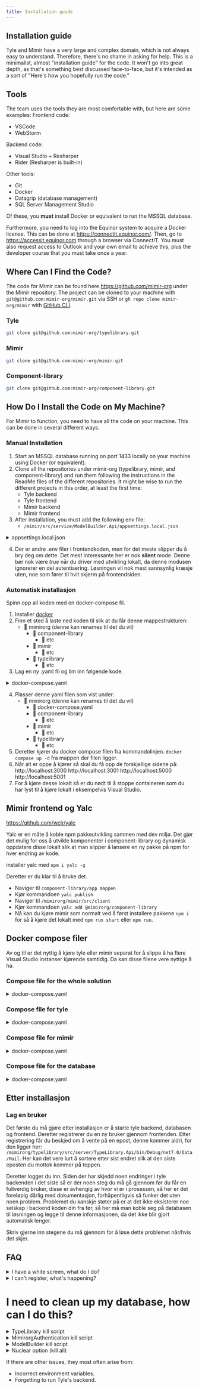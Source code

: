 ```yaml
---
title: Installation guide
---
```


## Installation guide

Tyle and Mimir have a very large and complex domain, which is not always easy to understand. Therefore, there's no shame
in asking for help. This is a minimalist, almost "installation guide" for the code. It won't go into great depth, as
that's something best discussed face-to-face, but it's intended as a sort of "Here's how you hopefully run the code."

## Tools

The team uses the tools they are most comfortable with, but here are some examples:
Frontend code:

- VSCode
- WebStorm

Backend code:

- Visual Studio + Resharper
- Rider (Resharper is built-in)

Other tools:

- Git
- Docker
- Datagrip (database management)
- SQL Server Management Studio

Of these, you **must** install Docker or equivalent to run the MSSQL database.

Furthermore, you need to log into the Equinor system to acquire a Docker license. This can be done
at https://connectit.equinor.com/. Then, go to https://accessit.equinor.com through a browser via ConnectIT. You must
also request access to Outlook and your own email to achieve this, plus the developer course that you must take once a
year.

## Where Can I Find the Code?

The code for Mimir can be found here https://github.com/mimir-org under the Mimir repository. The project can be cloned
to your machine with `git@github.com:mimir-org/mimir.git` via SSH or `gh repo clone mimir-org/mimir`
with [GitHub CLI](https://cli.github.com/).

### Tyle

```bash
git clone git@github.com:mimir-org/typelibrary.git
```

### Mimir

```bash
git clone git@github.com:mimir-org/mimir.git
```

### Component-library

```bash
git clone git@github.com:mimir-org/component-library.git
```

## How Do I Install the Code on My Machine?

For Mimir to function, you need to have all the code on your machine. This can be done in several different ways.

### Manual Installation

1. Start an MSSQL database running on port 1433 locally on your machine using Docker (or equivalent).
2. Clone all the repositories under mimir-org (typelibrary, mimir, and component-library) and run them following the
   instructions in the ReadMe files of the different repositories. It might be wise to run the different projects in
   this order, at least the first time:
    - Tyle backend
    - Tyle frontend
    - Mimir backend
    - Mimir frontend
3. After installation, you must add the following env file:
    - `/mimir/src/service/ModelBuilder.Api/appsettings.local.json`

<details>
<summary>appsettings.local.json</summary>

```json
{
  "ApplicationSetting": {
    "TypeLibraryRootUri": "http://localhost:5001/",
    "TypeLibraryVersion": "v1",
    "TypeLibrarySecret": "cedf6a1af9917f6ac2fd8f7a0f4610b418a72c4ac9557cf2256e4ec2226b2060",
    "TypeLibraryDomain": "runir.net"
  },
  "Logging": {
    "LogLevel": {
      "Default": "Error",
      "Microsoft": "Warning",
      "Microsoft.Hosting.Lifetime": "Warning",
      "Microsoft.EntityFrameworkCore.Database.Command": "Warning",
      "Mb.Services": "Information",
      "EventHubModule": "Error"
    },
    "Console": {
      "IncludeScopes": true,
      "LogLevel": {
        "Default": "Error",
        "Microsoft": "Warning",
        "Microsoft.Hosting.Lifetime": "Warning",
        "Microsoft.EntityFrameworkCore.Database.Command": "Warning",
        "Mb.Services": "Information",
        "EventHubModule": "Error"
      }
    }
  },
  "AllowedHosts": "*",
  "AzureActiveDirectoryConfiguration": {
    "Instance": "https://login.microsoftonline.com/",
    "TenantId": "3aa4a235-b6e2-48d5-9195-7fcf05b459b0",
    "ClientId": "2967244a-662f-4462-82bd-7f9bca0a3683",
    "ClientSecret": null,
    "CallbackPath": "/signin-oidc",
    "SignedOutCallbackPath": "/signout-oidc",
    "Silent": true
  },
  "CorsConfiguration": {
    "ValidOrigins": "http://localhost:3000"
  },
  "DatabaseConfiguration": {
    "DataSource": "127.0.0.1",
    "Port": 1433,
    "InitialCatalog": "ModelBuilder",
    "DbUser": "sa",
    "Password": "P4ssw0rd1",
    "Timeout": 150,
    "ConnectRetryCount": 15,
    "ConnectRetryInterval": 10
  }
}
```

</details>

4. Der er andre .env filer i frontendkoden, men for det meste slipper du å bry deg om dette. Det mest interessante her
   er nok **silent** mode. Denne bør nok være *true* når du driver med utvikling lokalt, da denne modusen ignorerer en
   del autentisering. Løsningen vil nok mest sannsynlig kræsje uten, noe som fører til hvit skjerm på frontendsiden.

### Automatisk installasjon

Spinn opp all koden med en docker-compose fil.

1. Installer [docker](https://www.docker.com/)
2. Finn et sted å laste ned koden til slik at du får denne mappestrukturen:
    - 📁 mimirorg (denne kan renames til det du vil)
        - 📁 component-library
            - 📁 etc
        - 📁 mimir
            - 📁 etc
        - 📁 typelibrary
            - 📁 etc
3. Lag en ny .yaml fil og lim inn følgende kode.

<details>
<summary>docker-compose.yaml</summary>

```yaml
version: "3.8"

services:

  tyle-client:
    build: ./typelibrary/src/client
    hostname: 'tyleclient'
    container_name: tyleclient
    ports:
      - "3001:80"
    environment:
      - TYPELIBRARY_ENV_API_BASE_URL=http://localhost:5001/v1.0/
    networks:
      - type_library_network

  mimir-client:
    build:
      context: ./mimir/src/client
      args:
        - MIMIR_VERSION=4.0.0
    hostname: 'mimirclient'
    container_name: mimirclient
    ports:
      - "3000:80"
    environment:
      - MIMIR_ENV_API_BASE_URL=http://localhost:5000/v1.0/
      - MIMIR_ENV_SOCKET_BASE_URL=http://localhost:5000/
      - MIMIR_ENV_SILENT=true
      - MIMIR_ENV_APP_ID=2967244a-662f-4462-82bd-7f9bca0a3683
      - MIMIR_ENV_CLIENT_ID=0c174c7e-e018-41a2-ba84-3d4b4544a16f
      - MIMIR_ENV_TENANT_ID=3aa4a235-b6e2-48d5-9195-7fcf05b459b0
    networks:
      - type_library_network

  tyle-server:
    build: ./typelibrary/src/server
    hostname: 'tyleserver'
    container_name: tyleserver
    ports:
      - "5001:80"
    volumes:
      - tyle:/app/Data
    environment:
      - ASPNETCORE_ENVIRONMENT=Development
      - DatabaseConfiguration__DataSource=mssql
      - DatabaseConfiguration__Port=1433
      - DatabaseConfiguration__InitialCatalog=TypeLibrary
      - DatabaseConfiguration__DbUser=sa
      - DatabaseConfiguration__Password=P4ssw0rd1
      - MimirorgAuthSettings__ApplicationName=Tyle
      - MimirorgAuthSettings__ApplicationUrl=http://localhost:5001
      - MimirorgAuthSettings__RequireConfirmedAccount=true
      - MimirorgAuthSettings__Email=noreply@runir.net
      - MimirorgAuthSettings__DatabaseConfiguration__DataSource=mssql
      - MimirorgAuthSettings__DatabaseConfiguration__Port=1433
      - MimirorgAuthSettings__DatabaseConfiguration__InitialCatalog=MimirorgAuthentication
      - MimirorgAuthSettings__DatabaseConfiguration__DbUser=sa
      - MimirorgAuthSettings__DatabaseConfiguration__Password=P4ssw0rd1
      - ApplicationSettings__ApplicationSemanticUrl=http://localhost:5001/v1/ont
      - ApplicationSettings__ApplicationUrl=http://localhost:5001
      - CorsConfiguration__ValidOrigins=http://localhost:3001
    networks:
      - type_library_network
    depends_on:
      - mssql

  mimir-server:
    build: ./mimir/src/service
    hostname: 'mimirserver'
    container_name: mimirserver
    ports:
      - "5000:80"
    environment:
      - ASPNETCORE_ENVIRONMENT=Development
      - DatabaseConfiguration__DataSource=mssql
      - DatabaseConfiguration__Port=1433
      - DatabaseConfiguration__InitialCatalog=ModelBuilder
      - DatabaseConfiguration__DbUser=sa
      - DatabaseConfiguration__Password=P4ssw0rd1
      - DatabaseConfiguration__Timeout=150
      - DatabaseConfiguration__ConnectRetryCount=15
      - DatabaseConfiguration__ConnectRetryInterval=10
      - AzureActiveDirectoryConfiguration__TenantId=3aa4a235-b6e2-48d5-9195-7fcf05b459b0
      - AzureActiveDirectoryConfiguration__ClientId=2967244a-662f-4462-82bd-7f9bca0a3683
      - AzureActiveDirectoryConfiguration__Silent=true
      - CorsConfiguration__ValidOrigins=http://localhost:3000
      - ApplicationSetting__TypeLibraryRootUri=http://tyleserver/
      - ApplicationSetting__TypeLibraryVersion=v1
      - ApplicationSetting__TypeLibrarySecret=cedf6a1af9917f6ac2fd8f7a0f4610b418a72c4ac9557cf2256e4ec2226b2060
      - ApplicationSetting__TypeLibraryDomain=runir.net
    networks:
      - type_library_network
    depends_on:
      - mssql

  mssql:
    image: "mcr.microsoft.com/mssql/server:2017-CU8-ubuntu"
    hostname: 'mssql'
    container_name: mssql
    ports:
      - '127.0.0.1:1433:1433'
    volumes:
      - mssql:/var/opt/mssql
    environment:
      - ACCEPT_EULA=Y
      - MSSQL_SA_PASSWORD=P4ssw0rd1
      - MSSQL_PID=Standard
    networks:
      - type_library_network
    restart: unless-stopped

volumes:
  mssql:
    driver: local
  tyle:
    driver: local

networks:
  type_library_network:
    driver: bridge
```

</details>

4. Plasser denne yaml filen som vist under:
    - 📁 mimirorg (denne kan renames til det du vil)
        - 🐋 docker-compose.yaml
        - 📁 component-library
            - 📁 etc
        - 📁 mimir
            - 📁 etc
        - 📁 typelibrary
            - 📁 etc
6. Deretter kjører du docker compose filen fra kommandolinjen.
   `docker compose up -d` fra mappen der filen ligger.
6. Når alt er oppe å kjører så skal du få opp de forskjellige sidene på:
   http://localhost:3000
   http://localhost:3001
   http://localhost:5000
   http://localhost:5001
7. For å kjøre desse lokalt så er du nødt til å stoppe containeren som du har lyst til å kjøre lokalt i eksempelvis
   Visual Studio.

## Mimir frontend og Yalc

https://github.com/wclr/yalc

Yalc er en måte å koble npm pakkeutvikling sammen med dev miljø. Det gjør det mulig for oss å utvikle komponenter i
component-library og dynamisk oppdatere disse lokalt slik at man slipper å lansere en ny pakke på npm for hver endring
av kode.

installer yalc med
`npm i yalc -g`

Deretter er du klar til å bruke det.

- Naviger til `component-library/app mappen`
- Kjør kommandoen `yalc publish`
- Naviger til `/mimirorg/mimir/src/client`
- Kjør kommandoen `yalc add @mimirorg/component-library`
- Nå kan du kjøre mimir som normalt ved å først installere pakkene `npm i` for så å kjøre det lokalt med `npm run start`
  eller `npm run`.

## Docker compose filer

Av og til er det nyttig å kjøre tyle eller mimir separat for å slippe å ha flere Visual Studio instanser kjørende
samtidig. Da kan disse filene vere nyttige å ha.

### Compose file for the whole solution

<details>
<summary>docker-compose.yaml</summary>

```yaml
version: "3.8"

services:

  tyle-client:
    build: ./typelibrary/src/client
    hostname: 'tyleclient'
    container_name: tyleclient
    ports:
      - "3001:80"
    environment:
      - TYPELIBRARY_ENV_API_BASE_URL=http://localhost:5001/v1.0/
    networks:
      - type_library_network

  mimir-client:
    build:
      context: ./mimir/src/client
      args:
        - MIMIR_VERSION=4.0.0
    hostname: 'mimirclient'
    container_name: mimirclient
    ports:
      - "3000:80"
    environment:
      - MIMIR_ENV_API_BASE_URL=http://localhost:5000/v1.0/
      - MIMIR_ENV_SOCKET_BASE_URL=http://localhost:5000/
      - MIMIR_ENV_SILENT=true
      - MIMIR_ENV_APP_ID=2967244a-662f-4462-82bd-7f9bca0a3683
      - MIMIR_ENV_CLIENT_ID=0c174c7e-e018-41a2-ba84-3d4b4544a16f
      - MIMIR_ENV_TENANT_ID=3aa4a235-b6e2-48d5-9195-7fcf05b459b0
    networks:
      - type_library_network

  tyle-server:
    build: ./typelibrary/src/server
    hostname: 'tyleserver'
    container_name: tyleserver
    ports:
      - "5001:80"
    volumes:
      - tyle:/app/Data
    environment:
      - ASPNETCORE_ENVIRONMENT=Development
      - DatabaseConfiguration__DataSource=mssql
      - DatabaseConfiguration__Port=1433
      - DatabaseConfiguration__InitialCatalog=TypeLibrary
      - DatabaseConfiguration__DbUser=sa
      - DatabaseConfiguration__Password=P4ssw0rd1
      - MimirorgAuthSettings__ApplicationName=Tyle
      - MimirorgAuthSettings__ApplicationUrl=http://localhost:5001
      - MimirorgAuthSettings__RequireConfirmedAccount=true
      - MimirorgAuthSettings__Email=noreply@runir.net
      - MimirorgAuthSettings__DatabaseConfiguration__DataSource=mssql
      - MimirorgAuthSettings__DatabaseConfiguration__Port=1433
      - MimirorgAuthSettings__DatabaseConfiguration__InitialCatalog=MimirorgAuthentication
      - MimirorgAuthSettings__DatabaseConfiguration__DbUser=sa
      - MimirorgAuthSettings__DatabaseConfiguration__Password=P4ssw0rd1
      - ApplicationSettings__ApplicationSemanticUrl=http://localhost:5001/v1/ont
      - ApplicationSettings__ApplicationUrl=http://localhost:5001
      - CorsConfiguration__ValidOrigins=http://localhost:3001
    networks:
      - type_library_network
    depends_on:
      - mssql

  mimir-server:
    build: ./mimir/src/service
    hostname: 'mimirserver'
    container_name: mimirserver
    ports:
      - "5000:80"
    environment:
      - ASPNETCORE_ENVIRONMENT=Development
      - DatabaseConfiguration__DataSource=mssql
      - DatabaseConfiguration__Port=1433
      - DatabaseConfiguration__InitialCatalog=ModelBuilder
      - DatabaseConfiguration__DbUser=sa
      - DatabaseConfiguration__Password=P4ssw0rd1
      - DatabaseConfiguration__Timeout=150
      - DatabaseConfiguration__ConnectRetryCount=15
      - DatabaseConfiguration__ConnectRetryInterval=10
      - AzureActiveDirectoryConfiguration__TenantId=3aa4a235-b6e2-48d5-9195-7fcf05b459b0
      - AzureActiveDirectoryConfiguration__ClientId=2967244a-662f-4462-82bd-7f9bca0a3683
      - AzureActiveDirectoryConfiguration__Silent=true
      - CorsConfiguration__ValidOrigins=http://localhost:3000
      - ApplicationSetting__TypeLibraryRootUri=http://tyleserver/
      - ApplicationSetting__TypeLibraryVersion=v1
      - ApplicationSetting__TypeLibrarySecret=cedf6a1af9917f6ac2fd8f7a0f4610b418a72c4ac9557cf2256e4ec2226b2060
      - ApplicationSetting__TypeLibraryDomain=runir.net
    networks:
      - type_library_network
    depends_on:
      - mssql

  mssql:
    image: "mcr.microsoft.com/mssql/server:2017-CU8-ubuntu"
    hostname: 'mssql'
    container_name: mssql
    ports:
      - '127.0.0.1:1433:1433'
    volumes:
      - mssql:/var/opt/mssql
    environment:
      - ACCEPT_EULA=Y
      - MSSQL_SA_PASSWORD=P4ssw0rd1
      - MSSQL_PID=Standard
    networks:
      - type_library_network
    restart: unless-stopped

volumes:
  mssql:
    driver: local
  tyle:
    driver: local

networks:
  type_library_network:
    driver: bridge

```

</details>

### Compose file for tyle

<details>
<summary>docker-compose.yaml</summary>

```yaml
version: "3.8"

services:

  tyle-client:
    build: ./typelibrary/src/client
    hostname: 'tyleclient'
    container_name: tyleclient
    ports:
      - "3001:80"
    environment:
      - TYPELIBRARY_ENV_API_BASE_URL=http://localhost:5001/v1.0/
    networks:
      - type_library_network

  tyle-server:
    build: ./typelibrary/src/server
    hostname: 'tyleserver'
    container_name: tyleserver
    ports:
      - "5001:80"
    volumes:
      - tyle:/app/Data
    environment:
      - ASPNETCORE_ENVIRONMENT=Development
      - DatabaseConfiguration__DataSource=mssql
      - DatabaseConfiguration__Port=1433
      - DatabaseConfiguration__InitialCatalog=TypeLibrary
      - DatabaseConfiguration__DbUser=sa
      - DatabaseConfiguration__Password=P4ssw0rd1
      - MimirorgAuthSettings__ApplicationName=Tyle
      - MimirorgAuthSettings__ApplicationUrl=http://localhost:5001
      - MimirorgAuthSettings__RequireConfirmedAccount=true
      - MimirorgAuthSettings__Email=noreply@runir.net
      - MimirorgAuthSettings__DatabaseConfiguration__DataSource=mssql
      - MimirorgAuthSettings__DatabaseConfiguration__Port=1433
      - MimirorgAuthSettings__DatabaseConfiguration__InitialCatalog=MimirorgAuthentication
      - MimirorgAuthSettings__DatabaseConfiguration__DbUser=sa
      - MimirorgAuthSettings__DatabaseConfiguration__Password=P4ssw0rd1
      - ApplicationSettings__ApplicationSemanticUrl=http://localhost:5001/v1/ont
      - ApplicationSettings__ApplicationUrl=http://localhost:5001
      - CorsConfiguration__ValidOrigins=http://localhost:3001
    networks:
      - type_library_network
    depends_on:
      - mssql

  mssql:
    image: "mcr.microsoft.com/mssql/server:2017-CU8-ubuntu"
    hostname: 'mssql'
    container_name: mssql
    ports:
      - '127.0.0.1:1433:1433'
    volumes:
      - mssql:/var/opt/mssql
    environment:
      - ACCEPT_EULA=Y
      - MSSQL_SA_PASSWORD=P4ssw0rd1
      - MSSQL_PID=Standard
    networks:
      - type_library_network
    restart: unless-stopped

volumes:
  mssql:
    driver: local
  tyle:
    driver: local

networks:
  type_library_network:
    driver: bridge
```

</details>

### Compose file for mimir

<details>
<summary>docker-compose.yaml</summary>

```yaml
version: "3.8"

services:

  mimir-client:
    build:
      context: ./mimir/src/client
      args:
        - MIMIR_VERSION=4.0.0
    hostname: 'mimirclient'
    container_name: mimirclient
    ports:
      - "3000:80"
    environment:
      - MIMIR_ENV_API_BASE_URL=http://localhost:5000/v1.0/
      - MIMIR_ENV_SOCKET_BASE_URL=http://localhost:5000/
      - MIMIR_ENV_SILENT=true
      - MIMIR_ENV_APP_ID=2967244a-662f-4462-82bd-7f9bca0a3683
      - MIMIR_ENV_CLIENT_ID=0c174c7e-e018-41a2-ba84-3d4b4544a16f
      - MIMIR_ENV_TENANT_ID=3aa4a235-b6e2-48d5-9195-7fcf05b459b0
    networks:
      - type_library_network

  mimir-server:
    build: ./mimir/src/service
    hostname: 'mimirserver'
    container_name: mimirserver
    ports:
      - "5000:80"
    environment:
      - ASPNETCORE_ENVIRONMENT=Development
      - DatabaseConfiguration__DataSource=mssql
      - DatabaseConfiguration__Port=1433
      - DatabaseConfiguration__InitialCatalog=ModelBuilder
      - DatabaseConfiguration__DbUser=sa
      - DatabaseConfiguration__Password=P4ssw0rd1
      - DatabaseConfiguration__Timeout=150
      - DatabaseConfiguration__ConnectRetryCount=15
      - DatabaseConfiguration__ConnectRetryInterval=10
      - AzureActiveDirectoryConfiguration__TenantId=3aa4a235-b6e2-48d5-9195-7fcf05b459b0
      - AzureActiveDirectoryConfiguration__ClientId=2967244a-662f-4462-82bd-7f9bca0a3683
      - AzureActiveDirectoryConfiguration__Silent=true
      - CorsConfiguration__ValidOrigins=http://localhost:3000
      - ApplicationSetting__TypeLibraryRootUri=http://tyleserver/
      - ApplicationSetting__TypeLibraryVersion=v1
      - ApplicationSetting__TypeLibrarySecret=cedf6a1af9917f6ac2fd8f7a0f4610b418a72c4ac9557cf2256e4ec2226b2060
      - ApplicationSetting__TypeLibraryDomain=runir.net
    networks:
      - type_library_network
    depends_on:
      - mssql

  mssql:
    image: "mcr.microsoft.com/mssql/server:2017-CU8-ubuntu"
    hostname: 'mssql'
    container_name: mssql
    ports:
      - '127.0.0.1:1433:1433'
    volumes:
      - mssql:/var/opt/mssql
    environment:
      - ACCEPT_EULA=Y
      - MSSQL_SA_PASSWORD=P4ssw0rd1
      - MSSQL_PID=Standard
    networks:
      - type_library_network
    restart: unless-stopped

volumes:
  mssql:
    driver: local

networks:
  type_library_network:
    driver: bridge
```

</details>

### Compose file for the database

<details>
<summary>
docker-compose.yaml
</summary>

```yml
version: "3.8"

services:
  mssql:
    image: "mcr.microsoft.com/mssql/server:2017-CU8-ubuntu"
    hostname: 'mssql'
    container_name: mssql
    ports:
      - '127.0.0.1:1433:1433'
    volumes:
      - mssql:/var/opt/mssql
    environment:
      - ACCEPT_EULA=Y
      - MSSQL_SA_PASSWORD=P4ssw0rd1
      - MSSQL_PID=Standard
    networks:
      - type_library_network
    restart: unless-stopped

volumes:
  mssql:
    driver: local

networks:
  type_library_network:
    driver: bridge

```

</details>

## Etter installasjon

### Lag en bruker

Det første du må gjøre etter installasjon er å starte tyle backend, databasen og frontend. Deretter registrerer du en ny
bruker gjennom frontenden. Etter registrering får du beskjed om å vente på en epost, denne kommer aldri, for den ligger
her: `/mimirorg/typelibrary/src/server/TypeLibrary.Api/bin/Debug/net7.0/Data/Mail`. Her kan det vere lurt å sortere
etter sist endret slik at den siste eposten du mottok kommer på toppen.

Deretter logger du inn. Siden der har skjedd noen endringer i tyle backenden i det siste så er der noen steg du må gå
gjennom før du får en fullverdig bruker, disse er avhengig av hvor vi er i prosessen, så her er det foreløpig dårlig med
dokumentasjon, forhåpentligvis så funker det uten noen problem. Problemet du kanskje støter på er at det ikke eksisterer
noe selskap i backend koden din fra før, så her må man koble seg på databasen til løsningen og legge til denne
informasjonen, da det ikke blir gjort automatisk lenger.

Skriv gjerne inn stegene du må gjennom for å løse dette problemet når/hvis det skjer.

## FAQ

<details>
<summary>I have a white screen, what do I do?</summary>

This is most often (read always) a result of incorrect environment variables somewhere. Checklist:

- Is the frontend set to `REACT_APP_SILENT = true`?
- Does your user have a company in the database, and is the secret for this company set in Mimir's `appsettings.json`,
  e.g., `"TypelibrarySecret": "secretHash"`?

</details>

<details><summary>I can't register, what's happening?</summary>
If you're not receiving the email, it's because it doesn't get sent when you're running in development mode; the same applies to the account recovery code. The email you should have received can be found in:

`/mimirorg/typelibrary/src/server/TypeLibrary.Api/bin/Debug/net7.0/Data/Mail/`

</details>

# I need to clean up my database, how can I do this?

<details>
<summary>
TypeLibrary kill script
</summary>

```sql
----------------------------------------------------------------------
--Script som kobler fra alt og alle som er tilkoblet
--Deretter slettes databasen
USE [master];
DECLARE @kill varchar(8000) = '';
SELECT @kill = @kill + 'kill ' + CONVERT(varchar(5), session_id) + ';'
FROM sys.dm_exec_sessions
WHERE database_id = db_id('TypeLibrary')
EXEC(@kill);
DROP DATABASE TypeLibrary
CREATE Database TypeLibrary
---------------------------------------------------------------------
----------------------------------------------------------------------
```

</details>

<details>
<summary>
MimirorgAuthentication kill script
</summary>

```sql
---------------------------------------------------------------------
----------------------------------------------------------------------
--Script som kobler fra alt og alle som er tilkoblet
--Deretter slettes databasen
USE [master];
DECLARE @kill varchar(8000) = '';
SELECT @kill = @kill + 'kill ' + CONVERT(varchar(5), session_id) + ';'
FROM sys.dm_exec_sessions
WHERE database_id = db_id('MimirorgAuthentication')
EXEC(@kill);
DROP DATABASE MimirorgAuthentication
CREATE Database MimirorgAuthentication
---------------------------------------------------------------------
----------------------------------------------------------------------
```

</details>


<details>
<summary>
ModelBuilder kill script
</summary>

```sql
---------------------------------------------------------------------
----------------------------------------------------------------------
--Script som kobler fra alt og alle som er tilkoblet
--Deretter slettes databasen
USE [master];
DECLARE @kill varchar(8000) = '';
SELECT @kill = @kill + 'kill ' + CONVERT(varchar(5), session_id) + ';'
FROM sys.dm_exec_sessions
WHERE database_id = db_id('ModelBuilder')
EXEC(@kill);
DROP DATABASE ModelBuilder
CREATE Database ModelBuilder
INSERT INTO [ModelBuilder].[dbo].[CollaborationPartner] VALUES ('Aibel', 'aibel.com', 0, 'rdf.aibel.com');
---------------------------------------------------------------------
--USE master
--GO
--xp_readerrorlog 0, 1, N'Server is listening on' 
--GO
```

</details>

<details>
<summary>
Nuclear option (kill all)
</summary>

```sql
----------------------------------------------------------------------
--Script som kobler fra alt og alle som er tilkoblet
--Deretter slettes databasen
USE [master];
DECLARE @kill varchar(8000) = '';
SELECT @kill = @kill + 'kill ' + CONVERT(varchar(5), session_id) + ';'
FROM sys.dm_exec_sessions
WHERE database_id = db_id('TypeLibrary')
EXEC(@kill);
DROP DATABASE TypeLibrary
CREATE Database TypeLibrary
---------------------------------------------------------------------
----------------------------------------------------------------------
--Script som kobler fra alt og alle som er tilkoblet
--Deretter slettes databasen
USE [master];
DECLARE @kill varchar(8000) = '';
SELECT @kill = @kill + 'kill ' + CONVERT(varchar(5), session_id) + ';'
FROM sys.dm_exec_sessions
WHERE database_id = db_id('MimirorgAuthentication')
EXEC(@kill);
DROP DATABASE MimirorgAuthentication
CREATE Database MimirorgAuthentication
---------------------------------------------------------------------
----------------------------------------------------------------------
--Script som kobler fra alt og alle som er tilkoblet
--Deretter slettes databasen
USE [master];
DECLARE @kill varchar(8000) = '';
SELECT @kill = @kill + 'kill ' + CONVERT(varchar(5), session_id) + ';'
FROM sys.dm_exec_sessions
WHERE database_id = db_id('ModelBuilder')
EXEC(@kill);
DROP DATABASE ModelBuilder
CREATE Database ModelBuilder
---------------------------------------------------------------------
--USE master
--GO
--xp_readerrorlog 0, 1, N'Server is listening on' 
--GO
```

</details>

If there are other issues, they most often arise from:

- Incorrect environment variables.
- Forgetting to run Tyle's backend.

